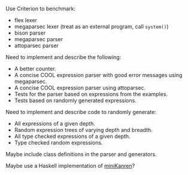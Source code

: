 Use Criterion to benchmark:
- flex lexer
- megaparsec lexer (treat as an external program, call `system()`)
- bison parser
- megaparsec parser
- attoparsec parser

Need to implement and describe the following:
- A better counter.
- A concise COOL expression parser with good error messages using megaparsec.
- A concise COOL expression parser using attoparsec.
- Tests for the parser based on expressions from the examples.
- Tests based on randomly generated expressions.

Need to implement and describe code to randomly generate:
- All expressions of a given depth.
- Random expression trees of varying depth and breadth.
- All type checked expressions of a given depth.
- Type checked random expressions.

Maybe include class definitions in the parser and generators.

Maybe use a Haskell implementation of [miniKanren](https://github.com/sergv/hkanren)?
